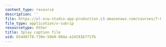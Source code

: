 ```yaml
---
content_type: resource
description: ''
file: https://ol-ocw-studio-app-production.s3.amazonaws.com/courses/7-014-introductory-biology-spring-2005/b54d8778739e50e0984ae24191b771fb_BhS5s1T1as8.vtt
file_type: application/x-subrip
resourcetype: Other
title: 3play caption file
uid: b54d8778-739e-50e0-984a-e24191b771fb
---
```

